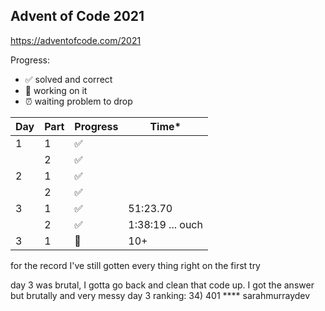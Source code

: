 ## Advent of Code 2021

https://adventofcode.com/2021

Progress:
- ✅ solved and correct
- 🤔 working on it 
- ⏰ waiting problem to drop

| Day | Part | Progress | Time* |
| --- | --- | --- | ---| 
| 1 | 1 | ✅ |
|  | 2 | ✅ |
| 2 | 1 |  ✅ | 
|  | 2 | ✅ | 
| 3 | 1 | ✅ | 51:23.70
|  | 2 | ✅  | 1:38:19 ... ouch 
| 3 | 1 | 🤔 | 10+ 

for the record I've still gotten every thing right on the first try

day 3 was brutal, I gotta go back and clean that code up. I got the answer but brutally and very messy
day 3 ranking: 34) 401 ****  sarahmurraydev